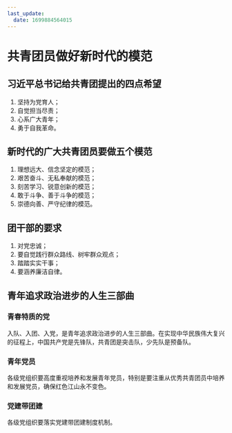 ```yaml
---
last_update:
  date: 1699884564015
---
```


# 共青团员做好新时代的模范

## 习近平总书记给共青团提出的四点希望

1. 坚持为党育人；
2. 自觉担当尽责；
3. 心系广大青年；
4. 勇于自我革命。

## 新时代的广大共青团员要做五个模范

1. 理想远大、信念坚定的模范；
2. 艰苦奋斗、无私奉献的模范；
3. 刻苦学习、锐意创新的模范；
4. 敢于斗争、善于斗争的模范；
5. 崇德向善、严守纪律的模范。

## 团干部的要求

1. 对党忠诚；
2. 要自觉践行群众路线、树牢群众观点；
3. 踏踏实实干事；
4. 要涵养廉洁自律。

## 青年追求政治进步的人生三部曲

### 青春特质的党

入队、入团、入党，是青年追求政治进步的人生三部曲。在实现中华民族伟大复兴的征程上，中国共产党是先锋队，共青团是突击队，少先队是预备队。

### 青年党员

各级党组织要高度重视培养和发展青年党员，特别是要注重从优秀共青团员中培养和发展党员，确保红色江山永不变色。

### 党建带团建

各级党组织要落实党建带团建制度机制。
